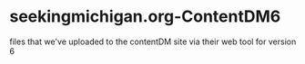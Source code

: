 seekingmichigan.org-ContentDM6
==============================

files that we've uploaded to the contentDM site via their web tool for version 6